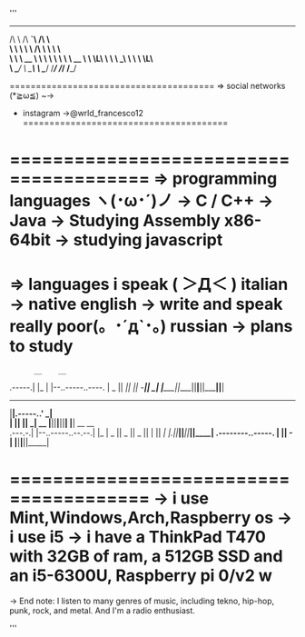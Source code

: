 '''

  __         _____       __        
 /\ \       /\  __`\    /\ \       
 \ \ \      \ \ \/\ \   \ \ \      
  \ \ \  __  \ \ \ \ \   \ \ \  __ 
   \ \ \L\ \  \ \ \_\ \   \ \ \L\ \
    \ \____/   \ \_____\   \ \____/
     \/___/     \/_____/    \/___/ 
                                                                       
=======================================
=> social networks (*≧ω≦) ~→
- instagram  ->@wrld_francesco12
=======================================

=======================================
=> programming languages ヽ(･ω･´)ノ
-> C / C++
-> Java
-> Studying Assembly x86-64bit
-> studying javascript
=======================================
=> languages i speak ( ＞Д＜ )
italian  -> native
english  -> write and speak really poor(。･´д`･。)
russian  -> plans to study
=======================================

          __    __                 
 .-----.|  |_ |  |--..-----..----.
 |  _  ||   _||     ||  -__||   _|
 |_____||____||__|__||_____||__|                        
   __          ___     
  |__|.-----..'  _|    
 |  ||     ||   _| __ 
 |__||__|__||__|  |__|
         __                   __   
 .---.-.|  |--..-----..--.--.|  |_ 
 |  _  ||  _  ||  _  ||  |  ||   _|
 |___._||_____||_____||_____||____|
 .--------..-----.
 |        ||  -__|
 |__|__|__||_____|
                  
=======================================
-> i use Mint,Windows,Arch,Raspberry os
-> i use i5
-> i have a ThinkPad T470 with 32GB of ram, a 512GB SSD and an i5-6300U, Raspberry pi 0/v2 w
==============================================================================
-> End note: I listen to many genres of music, including tekno, hip-hop, punk, rock, and metal. And I'm a radio enthusiast.
         
'''
